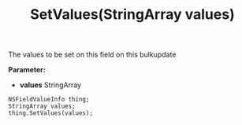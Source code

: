 ﻿---
uid: crmscript_ref_NSFieldValueInfo_SetValues
title: SetValues(StringArray values)
intellisense: NSFieldValueInfo.SetValues
keywords: NSFieldValueInfo, GetValues
so.topic: reference
---

The values to be set on this field on this bulkupdate

**Parameter:** 
 - **values** StringArray

```crmscript
NSFieldValueInfo thing;
StringArray values;
thing.SetValues(values);
```

